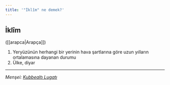 ```yaml
---
title: '"İklîm" ne demek?'
---
```


## İklîm
([[arapca|Arapça]]) 
1. Yeryüzünün herhangi bir yerinin hava şartlarına göre uzun yılların ortalamasına dayanan durumu
2. Ülke, diyar

---
*Menşei: [Kubbealtı Lugatı](https://lugatim.com/s/iklim)*